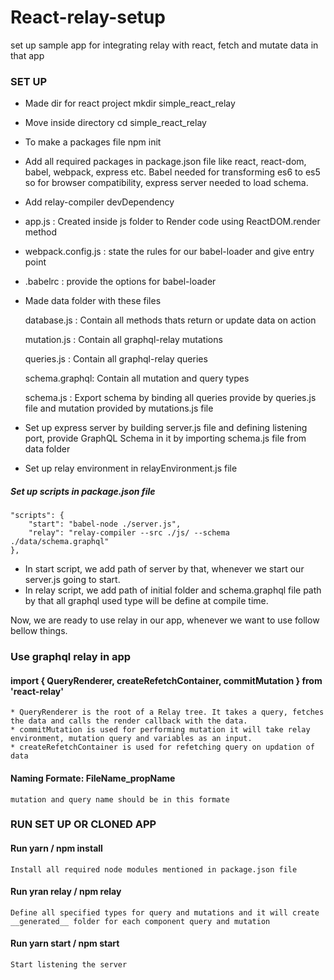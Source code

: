 # React-relay-setup
set up sample app for integrating relay with react, fetch and mutate data in that app

### SET UP
* Made dir for react project
mkdir simple_react_relay

* Move inside directory
cd simple_react_relay

* To make a packages file
npm init

* Add all required packages in package.json file like react, react-dom, babel, webpack, express etc.
Babel needed for transforming es6  to es5 so for browser compatibility, express server needed to load schema.

* Add relay-compiler devDependency
    
* app.js : Created inside js folder to Render code using ReactDOM.render method

* webpack.config.js : state the rules for our babel-loader and give entry point

* .babelrc : provide the options for babel-loader

* Made data folder with these files

    database.js : Contain all methods thats return or update data on action

    mutation.js : Contain all graphql-relay mutations

    queries.js : Contain all graphql-relay queries

    schema.graphql: Contain all mutation and query types

    schema.js : Export schema by binding all queries provide by queries.js file and mutation provided by mutations.js file

* Set up express server by building server.js file and defining listening port, provide  GraphQL Schema in it by importing schema.js file from data folder

* Set up relay environment in relayEnvironment.js file

##### Set up scripts in package.json file

    "scripts": {
        "start": "babel-node ./server.js",
        "relay": "relay-compiler --src ./js/ --schema ./data/schema.graphql"
    },

* In start script, we add path of server by that, whenever we start our server.js going to start.
* In relay script, we add path of initial folder and schema.graphql file path by that all graphql used type will be define at compile time.

Now, we are ready to use relay in our app, whenever we want to use follow bellow things.

### Use graphql relay in app

#### import { QueryRenderer, createRefetchContainer, commitMutation  } from 'react-relay'
    * QueryRenderer is the root of a Relay tree. It takes a query, fetches the data and calls the render callback with the data.
    * commitMutation is used for performing mutation it will take relay environment, mutation query and variables as an input.
    * createRefetchContainer is used for refetching query on updation of data

#### Naming Formate: FileName_propName
    mutation and query name should be in this formate

### RUN SET UP OR CLONED APP

#### Run yarn / npm install
    Install all required node modules mentioned in package.json file
#### Run yran relay / npm relay
    Define all specified types for query and mutations and it will create __generated__ folder for each component query and mutation
#### Run yarn start / npm start
    Start listening the server